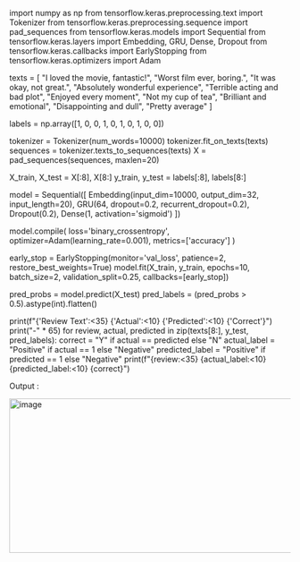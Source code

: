 import numpy as np
from tensorflow.keras.preprocessing.text import Tokenizer
from tensorflow.keras.preprocessing.sequence import pad_sequences
from tensorflow.keras.models import Sequential
from tensorflow.keras.layers import Embedding, GRU, Dense, Dropout
from tensorflow.keras.callbacks import EarlyStopping
from tensorflow.keras.optimizers import Adam

texts = [
    "I loved the movie, fantastic!",
    "Worst film ever, boring.",
    "It was okay, not great.",
    "Absolutely wonderful experience",
    "Terrible acting and bad plot",
    "Enjoyed every moment",
    "Not my cup of tea",
    "Brilliant and emotional",
    "Disappointing and dull",
    "Pretty average"
]

labels = np.array([1, 0, 0, 1, 0, 1, 0, 1, 0, 0])  

tokenizer = Tokenizer(num_words=10000)
tokenizer.fit_on_texts(texts)
sequences = tokenizer.texts_to_sequences(texts)
X = pad_sequences(sequences, maxlen=20)

X_train, X_test = X[:8], X[8:]
y_train, y_test = labels[:8], labels[8:]

model = Sequential([
    Embedding(input_dim=10000, output_dim=32, input_length=20),
    GRU(64, dropout=0.2, recurrent_dropout=0.2),
    Dropout(0.2),
    Dense(1, activation='sigmoid')
])

model.compile(
    loss='binary_crossentropy',
    optimizer=Adam(learning_rate=0.001),
    metrics=['accuracy']
)

early_stop = EarlyStopping(monitor='val_loss', patience=2, restore_best_weights=True)
model.fit(X_train, y_train, epochs=10, batch_size=2, validation_split=0.25, callbacks=[early_stop])

pred_probs = model.predict(X_test)
pred_labels = (pred_probs > 0.5).astype(int).flatten()

print(f"{'Review Text':<35} {'Actual':<10} {'Predicted':<10} {'Correct'}")
print("-" * 65)
for review, actual, predicted in zip(texts[8:], y_test, pred_labels):
    correct = "Y" if actual == predicted else "N"
    actual_label = "Positive" if actual == 1 else "Negative"
    predicted_label = "Positive" if predicted == 1 else "Negative"
    print(f"{review:<35} {actual_label:<10} {predicted_label:<10} {correct}")

Output :

<img width="930" height="276" alt="image" src="https://github.com/user-attachments/assets/b5571b66-d44e-40c1-88f1-2957977a147a" />
